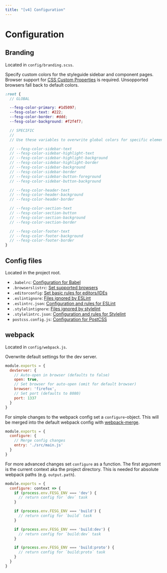 ```yaml
---
title: "[v4] Configuration"
---
```


# Configuration


## Branding

Located in `config/branding.scss`.

Specify custom colors for the styleguide sidebar and component pages. Browser support for [CSS Custom Properties](http://caniuse.com/#feat=css-variables) is required. Unsopported browsers fall back to default colors.

```scss
:root {
  // GLOBAL

  --fesg-color-primary: #1d5097;
  --fesg-color-text: #222;
  --fesg-color-border: #ddd;
  --fesg-color-background: #f2f4f7;

  // SPECIFIC
  //
  // Use these variables to overwrite global colors for specific elements

  // --fesg-color-sidebar-text
  // --fesg-color-sidebar-highlight-text
  // --fesg-color-sidebar-highlight-background
  // --fesg-color-sidebar-highlight-border
  // --fesg-color-sidebar-background
  // --fesg-color-sidebar-border
  // --fesg-color-sidebar-button-foreground
  // --fesg-color-sidebar-button-background

  // --fesg-color-header-text
  // --fesg-color-header-background
  // --fesg-color-header-border

  // --fesg-color-section-text
  // --fesg-color-section-button
  // --fesg-color-section-background
  // --fesg-color-section-border

  // --fesg-color-footer-text
  // --fesg-color-footer-background
  // --fesg-color-footer-border
}
```


## Config files

Located in the project root.

* `.babelrc`: [Configuration for Babel](https://babeljs.io/docs/usage/babelrc/)
* `.browserslistrc`: [Set supported browsers](https://github.com/ai/browserslist)
* `.editorconfig`: [Set basic rules for editors/IDEs](http://editorconfig.org/)
* `.eslintignore`: [Files ignored by ESLint](http://eslint.org/docs/user-guide/configuring#ignoring-files-and-directories)
* `.eslintrc.json`: [Configuration and rules for ESLint](http://eslint.org/docs/user-guide/configuring)
* `.stylelintignore`: [Files ignored by stylelint](https://stylelint.io/user-guide/configuration/#stylelintignore)
* `.stylelintrc.json`: [Configuration and rules for Stylelint](https://stylelint.io/user-guide/configuration/)
* `postcss.config.js`: [Configuration for PostCSS](https://github.com/postcss/postcss#webpack)


## webpack

Located in `config/webpack.js`.

Overwrite default settings for the dev server.

```js
module.exports = {
  devServer: {
    // Auto-open in browser (defaults to false)
    open: true,
    // Set browser for auto-open (omit for default browser)
    browser: 'firefox',
    // Set port (defaults to 8080)
    port: 1337
  }
}
```

For simple changes to the webpack config set a `configure`-object. This will be merged into the default webpack config with [webpack-merge](https://github.com/survivejs/webpack-merge).

```js
module.exports = {
  configure: {
    // Merge config changes
    entry: './src/main.js'
  }
}
```

For more advanced changes set `configure` as a function. The first argument is the current context aka the project directory. This is needed for absolute webpack paths (e.g. `output.path`).

```js
module.exports = {
  configure: context => {
    if (process.env.FESG_ENV === 'dev') {
      // return config for `dev` task
    }

    if (process.env.FESG_ENV === 'build') {
      // return config for `build` task
    }

    if (process.env.FESG_ENV === 'build:dev') {
      // return config for `build:dev` task
    }

    if (process.env.FESG_ENV === 'build:proto') {
      // return config for `build:proto` task
    }
  }
}
```
